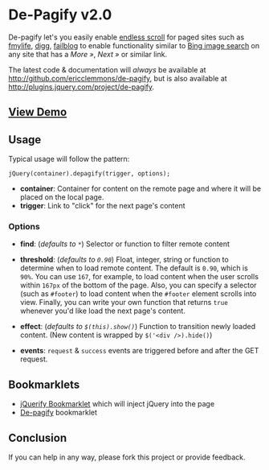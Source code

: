 # De-Pagify v2.0

De-pagify let's you easily enable [endless scroll][el] for paged sites such as
[fmylife][fml], [digg][digg], [failblog][fb] to enable functionality similar to
[Bing image search][bing] on any site that has a *More &raquo;*, *Next &raquo;*
or similar link.

The latest code & documentation will *always* be available at
<a href="http://github.com/ericclemmons/de-pagify">http://github.com/ericclemmons/de-pagify</a>,
but is also available at
<a href="http://plugins.jquery.com/project/de-pagify">http://plugins.jquery.com/project/de-pagify</a>.


## [View Demo][demo]

## Usage

Typical usage will follow the pattern:
    
    jQuery(container).depagify(trigger, options);
    
* __container__:    Container for content on the remote page and where it will be
                    placed on the local page.
* __trigger__:      Link to "click" for the next page's content

### Options

* __find__:         (_defaults to `*`_) Selector or function to filter remote content

* __threshold__:    (_defaults to `0.90`_) Float, integer, string or function to
                    determine when to load remote content.
                    The default is `0.90`, which is `90%`.
                    You can use `167`, for example, to load content when the user
                    scrolls within `167px` of the bottom of the page.
                    Also, you can specify a selector (such as `#footer`) to load
                    content when the `#footer` element scrolls into view.
                    Finally, you can write your own function that returns `true`
                    whenever you'd like load the next page's content.

* __effect__:       (_defaults to `$(this).show()`_) Function to transition newly
                    loaded content.  (New content is wrapped by `$('<div />).hide()`)

* __events__:       `request` & `success` events are triggered before and after the GET request.

## Bookmarklets

* [jQuerify Bookmarklet][jq] which will inject jQuery into the page
* [De-pagify][dpbm] bookmarklet

## Conclusion

If you can help in any way, please fork this project or provide feedback.

[demo]: http://uxdriven.com/static/js/uxdriven/jquery/de-pagify/demo.php "De-Pagify Demo"

[el]:   http://uipatternfactory.com/p=endless-scrolling/ "Endless Scroll"
[fml]:  http://www.fmylife.com "F My Life"
[digg]: http://digg.com "Digg"
[fb]:   http://failblog.org "Failblog"
[bing]: http://www.bing.com/images/search?q=jquery "jQuery Images"
[jq]:   http://www.learningjquery.com/2009/04/better-stronger-safer-jquerify-bookmarklet "jQuerify"
[dpbm]: http://uxdriven.com/static/js/uxdriven/jquery/de-pagify/bookmarklet.jquery.js

[fmlbm]:    http://uxdriven.com/static/js/uxdriven/jquery/de-pagify/recipes/fmylife.bookmarklet.js
[fmlbmsource]:    http://uxdriven.com/static/js/uxdriven/jquery/de-pagify/recipes/fmylife.js
[diggbm]:    http://uxdriven.com/static/js/uxdriven/jquery/de-pagify/recipes/digg.bookmarklet.js
[diggbmsource]:    http://uxdriven.com/static/js/uxdriven/jquery/de-pagify/recipes/digg.js
